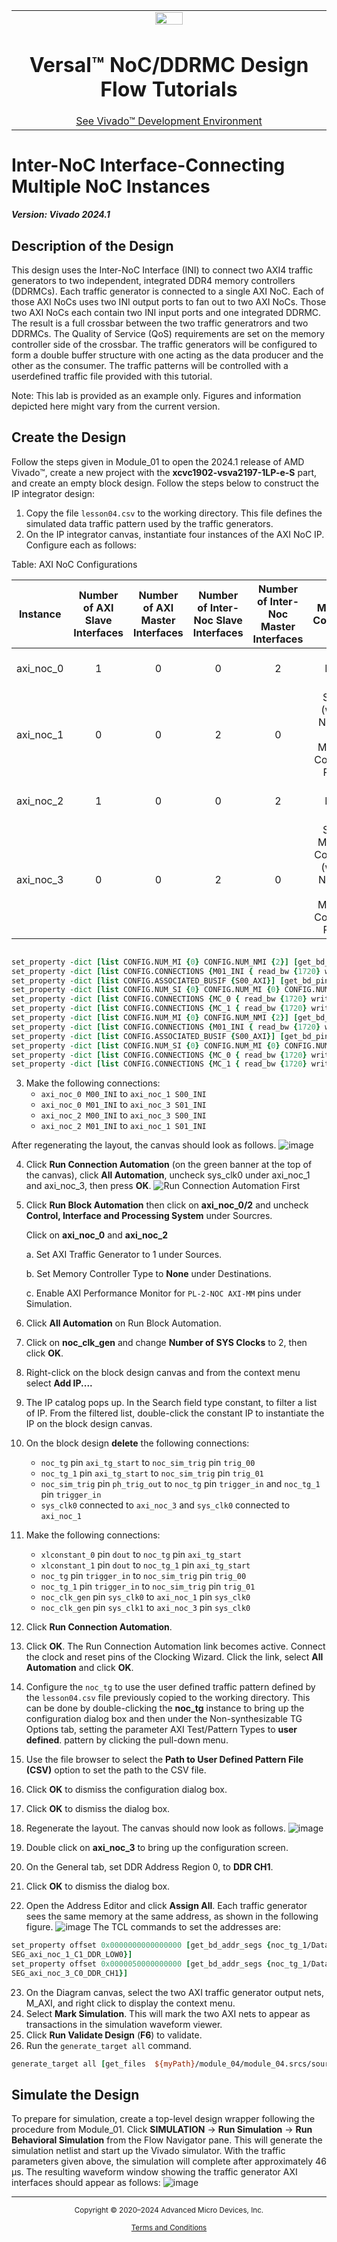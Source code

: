 <table class="sphinxhide" width="100%">
 <tr width="100%">
    <td align="center"><img src="https://github.com/Xilinx/Image-Collateral/blob/main/xilinx-logo.png?raw=true" width="30%"/><h1>Versal™ NoC/DDRMC Design Flow Tutorials</h1>
    <a href="https://www.xilinx.com/products/design-tools/vivado.html">See Vivado™ Development Environment</a>
    </td>
 </tr>
</table>

# Inter-NoC Interface-Connecting Multiple NoC Instances

***Version: Vivado 2024.1***

## Description of the Design
This design uses the Inter-NoC Interface (INI) to connect two AXI4 traffic generators to two
independent, integrated DDR4 memory controllers (DDRMCs). Each traffic generator is
connected to a single AXI NoC. Each of those AXI NoCs uses two INI output ports to fan out to
two AXI NoCs. Those two AXI NoCs each contain two INI input ports and one integrated
DDRMC. The result is a full crossbar between the two traffic generatrors and two DDRMCs. The
Quality of Service (QoS) requirements are set on the memory controller side of the crossbar.
The traffic generators will be configured to form a double buffer structure with one acting as the
data producer and the other as the consumer. The traffic patterns will be controlled with a userdefined
traffic file provided with this tutorial.

Note: This lab is provided as an example only. Figures and information depicted here might vary from the
current version.

## Create the Design
Follow the steps given in Module_01 to open the 2024.1 release of AMD Vivado™, create a new project with
the **xcvc1902-vsva2197-1LP-e-S** part, and create an empty block design.
Follow the steps below to construct the IP integrator design:
1. Copy the file `lesson04.csv` to the working directory. This file defines the simulated data
traffic pattern used by the traffic generators.
2. On the IP integrator canvas, instantiate four instances of the AXI NoC IP. Configure each as
follows:

Table: AXI NoC Configurations

|Instance| Number of AXI Slave Interfaces| Number of AXI Master Interfaces |Number of Inter-Noc Slave Interfaces|Number of Inter-Noc Master Interfaces|Memory Controller|Connectivity |
|--------|:------------------------------:|:------------------------------:|:----------------------------------:|:-----------------------------------:|:---------------:|:-----------:|
|axi_noc_0|   1                           |   0                            | 0 | 2 | None | S00_AXI => M00_INI, M01_INI|
| axi_noc_1 | 0 | 0 | 2 | 0 | Single (with 2 Number of Memory Controller Ports) | S00_INI => MC Port 0, S01_INI => MC Port 1 |
| axi_noc_2 | 1 | 0 | 0 | 2 | None  | S00_AXI => M00_INI , M01_INI|
| axi_noc_3 | 0 | 0 | 2 | 0 | Single Memory Controller (with 2 Number of Memory Controller Ports) | S00_INI => MC Port 0, S01_INI => MC Port 1|

``` tcl

set_property -dict [list CONFIG.NUM_MI {0} CONFIG.NUM_NMI {2}] [get_bd_cells axi_noc_0]
set_property -dict [list CONFIG.CONNECTIONS {M01_INI { read_bw {1720} write_bw {1720}} M00_AXI { read_bw {1720} write_bw {1720}} M00_INI { read_bw {1720} write_bw {1720}} }] [get_bd_intf_pins /axi_noc_0/S00_AXI]
set_property -dict [list CONFIG.ASSOCIATED_BUSIF {S00_AXI}] [get_bd_pins /axi_noc_0/aclk0]
set_property -dict [list CONFIG.NUM_SI {0} CONFIG.NUM_MI {0} CONFIG.NUM_NSI {2} CONFIG.NUM_CLKS {0} CONFIG.NUM_MC {1} CONFIG.NUM_MCP {2} CONFIG.LOGO_FILE {data/noc_mc.png}] [get_bd_cells axi_noc_1]
set_property -dict [list CONFIG.CONNECTIONS {MC_0 { read_bw {1720} write_bw {1720} read_avg_burst {4} write_avg_burst {4}} }] [get_bd_intf_pins /axi_noc_1/S00_INI]
set_property -dict [list CONFIG.CONNECTIONS {MC_1 { read_bw {1720} write_bw {1720} read_avg_burst {4} write_avg_burst {4}} }] [get_bd_intf_pins /axi_noc_1/S01_INI]
set_property -dict [list CONFIG.NUM_MI {0} CONFIG.NUM_NMI {2}] [get_bd_cells axi_noc_2]
set_property -dict [list CONFIG.CONNECTIONS {M01_INI { read_bw {1720} write_bw {1720}} M00_AXI { read_bw {1720} write_bw {1720}} M00_INI { read_bw {1720} write_bw {1720}} }] [get_bd_intf_pins /axi_noc_2/S00_AXI]
set_property -dict [list CONFIG.ASSOCIATED_BUSIF {S00_AXI}] [get_bd_pins /axi_noc_2/aclk0]
set_property -dict [list CONFIG.NUM_SI {0} CONFIG.NUM_MI {0} CONFIG.NUM_NSI {2} CONFIG.NUM_CLKS {0} CONFIG.NUM_MC {1} CONFIG.NUM_MCP {2} CONFIG.LOGO_FILE {data/noc_mc.png}] [get_bd_cells axi_noc_3]
set_property -dict [list CONFIG.CONNECTIONS {MC_0 { read_bw {1720} write_bw {1720} read_avg_burst {4} write_avg_burst {4}} }] [get_bd_intf_pins /axi_noc_3/S00_INI]
set_property -dict [list CONFIG.CONNECTIONS {MC_1 { read_bw {1720} write_bw {1720} read_avg_burst {4} write_avg_burst {4}} }] [get_bd_intf_pins /axi_noc_3/S01_INI]
```
3. Make the following connections:
   * `axi_noc_0 M00_INI` to `axi_noc_1 S00_INI`
   * `axi_noc_0 M01_INI` to `axi_noc_3 S01_INI`
   * `axi_noc_2 M00_INI` to `axi_noc_3 S00_INI`
   * `axi_noc_2 M01_INI` to `axi_noc_1 S01_INI`

After regenerating the layout, the canvas should look as follows.
![image](https://github.com/Xilinx/Vivado-Design-Tutorials/blob/2023.1/Device_Architecture_Tutorials/Versal/NoC_DDRMC/Intro_Design_Flow/Module_04_Inter_NoC_Interface_Connecting_multiple_NoC_instances/images/layout_after_INI_connection.PNG?raw=true)

4. Click **Run Connection Automation** (on the green banner at the top of the canvas), click **All Automation**, uncheck sys_clk0 under axi_noc_1 and axi_noc_3, then press **OK**.
![Run Connection Automation First](images/runConnectionAutomationFirst.PNG)
5. Click **Run Block Automation** then click on **axi_noc_0/2** and uncheck **Control, Interface and Processing System** under Sourcres. 
  
   Click on **axi_noc_0** and **axi_noc_2**
      
   a. Set AXI Traffic Generator to 1 under Sources. 
      
   b. Set Memory Controller Type to **None** under Destinations.
      
   c. Enable AXI Performance Monitor for `PL-2-NOC AXI-MM` pins under Simulation. 

6. Click **All Automation** on Run Block Automation.
7. Click on **noc_clk_gen** and change **Number of SYS Clocks** to 2, then click **OK**.
8. Right-click on the block design canvas and from the context menu select **Add IP....**
9. The IP catalog pops up. In the Search field type constant, to filter a list of IP. From the filtered list, double-click the constant IP to instantiate the IP on the block design canvas.
10. On the block design **delete** the following connections: 

    * `noc_tg` pin `axi_tg_start` to `noc_sim_trig` pin `trig_00`
    * `noc_tg_1` pin `axi_tg_start` to `noc_sim_trig` pin `trig_01`
    * `noc_sim_trig` pin `ph_trig_out` to `noc_tg` pin `trigger_in` and `noc_tg_1` pin `trigger_in`
    * `sys_clk0` connected to `axi_noc_3` and `sys_clk0` connected to `axi_noc_1`
11. Make the following connections:

    * `xlconstant_0` pin `dout` to `noc_tg` pin `axi_tg_start` 
    * `xlconstant_1` pin `dout` to `noc_tg_1` pin `axi_tg_start`
    * `noc_tg` pin `trigger_in` to `noc_sim_trig` pin `trig_00`
    * `noc_tg_1` pin `trigger_in` to `noc_sim_trig` pin `trig_01`
    * `noc_clk_gen` pin `sys_clk0` to `axi_noc_1` pin `sys_clk0`
    * `noc_clk_gen` pin `sys_clk1` to `axi_noc_3` pin `sys_clk0`
12. Click **Run Connection Automation**.
13. Click **OK**. The Run Connection Automation link becomes active. Connect the clock and
reset pins of the Clocking Wizard. Click the link, select **All Automation** and click **OK**.
14. Configure the `noc_tg` to use the user defined traffic pattern defined by the `lesson04.csv`
file previously copied to the working directory. This can be done by double-clicking the
**noc_tg** instance to bring up the configuration dialog box and then under the Non-synthesizable TG Options tab, setting the parameter AXI Test/Pattern Types to **user defined**.
pattern by clicking the pull-down menu.
15. Use the file browser to select the **Path to User Defined Pattern File (CSV)** option to set the
path to the CSV file.
16. Click **OK** to dismiss the configuration dialog box. 

17. Click **OK** to dismiss the dialog box.

18. Regenerate the layout. The canvas should now look as follows.
![image](https://gitenterprise.xilinx.com/tvura/Vivado-Design-Tutorials/blob/2024.1_next/Device_Architecture_Tutorials/Versal/NoC_DDRMC/Intro_Design_Flow/Module_04_Inter_NoC_Interface_Connecting_multiple_NoC_instances/images/layout_after_noc_tg_config.PNG)

19. Double click on **axi_noc_3** to bring up the configuration screen.
20. On the General tab, set DDR Address Region 0, to **DDR CH1**.
21. Click **OK** to dismiss the dialog box.
22. Open the Address Editor and click **Assign All**. Each traffic
generator sees the same memory at the same address, as shown in the following figure.
![image](https://github.com/Xilinx/Vivado-Design-Tutorials/blob/2023.1/Device_Architecture_Tutorials/Versal/NoC_DDRMC/Intro_Design_Flow/Module_04_Inter_NoC_Interface_Connecting_multiple_NoC_instances/images/address_editor.PNG?raw=true)
The TCL commands to set the addresses are:
```  tcl
set_property offset 0x0000000000000000 [get_bd_addr_segs {noc_tg_1/Data/
SEG_axi_noc_1_C1_DDR_LOW0}]
set_property offset 0x0000050000000000 [get_bd_addr_segs {noc_tg_1/Data/
SEG_axi_noc_3_C0_DDR_CH1}]
```
23. On the Diagram canvas, select the two AXI traffic generator output nets, M_AXI, and right
click to display the context menu.
24. Select **Mark Simulation**. This will mark the two AXI nets to appear as transactions in the
simulation waveform viewer.
25. Click **Run Validate Design** (**F6**) to validate.
26. Run the `generate_target all` command.

``` tcl
generate_target all [get_files  ${myPath}/module_04/module_04.srcs/sources_1/bd/design_1/design_1.bd]
```


## Simulate the Design
To prepare for simulation, create a top-level design wrapper following the procedure from Module_01.
Click **SIMULATION** → **Run Simulation** → **Run Behavioral Simulation** from the Flow Navigator
pane. This will generate the simulation netlist and start up the Vivado simulator. With the traffic
parameters given above, the simulation will complete after approximately 46 μs. The resulting
waveform window showing the traffic generator AXI interfaces should appear as follows:
![image](https://github.com/Xilinx/Vivado-Design-Tutorials/blob/2023.1/Device_Architecture_Tutorials/Versal/NoC_DDRMC/Intro_Design_Flow/Module_04_Inter_NoC_Interface_Connecting_multiple_NoC_instances/images/sim_results.PNG?raw=true)


<hr class="sphinxhide"></hr>

<p class="sphinxhide" align="center"><sub>Copyright © 2020–2024 Advanced Micro Devices, Inc.</sub></p>

<p class="sphinxhide" align="center"><sup><a href="https://www.amd.com/en/corporate/copyright">Terms and Conditions</a></sup></p>
